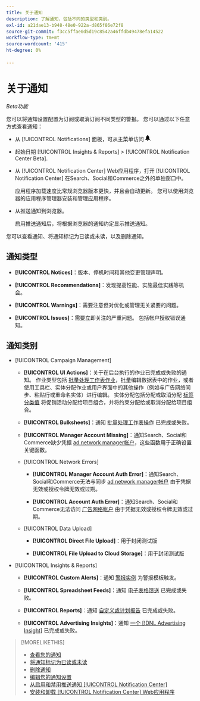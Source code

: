 ```yaml
---
title: 关于通知
description: 了解通知，包括不同的类型和类别。
exl-id: a21dae13-b948-48e0-922a-d865f86e72f8
source-git-commit: f3cc5ffae0d5d19c8542a46ffdb49478efa14522
workflow-type: tm+mt
source-wordcount: '415'
ht-degree: 0%

---
```


# 关于通知

*Beta功能*

您可以将通知设置配置为订阅或取消订阅不同类型的警报。 您可以通过以下任意方式查看通知：

* 从 [!UICONTROL Notifications] 面板，可从主菜单访问 ![通知](/help/search-social-commerce/assets/notifications-panel.png "通知").

* 起始日期 [!UICONTROL Insights & Reports] > [!UICONTROL Notification Center Beta].

* 从 [!UICONTROL Notification Center] Web应用程序，打开 [!UICONTROL Notification Center] 在Search、Social和Commerce之外的单独窗口中。

  应用程序加载速度比常规浏览器版本更快，并且会自动更新。 您可以使用浏览器的应用程序管理器安装和管理应用程序。

* 从推送通知到浏览器。

  启用推送通知后，将根据浏览器的通知约定显示推送通知。

您可以查看通知、将通知标记为已读或未读，以及删除通知。

## 通知类型

* **[!UICONTROL Notices]**：版本、停机时间和其他变更管理声明。

* **[!UICONTROL Recommendations]**：发现提高性能、实施最佳实践等机会。

* **[!UICONTROL Warnings]**：需要注意但对优化或管理无关紧要的问题。

* **[!UICONTROL Issues]**：需要立即关注的严重问题。 包括帐户授权错误通知。

## 通知类别

* [!UICONTROL Campaign Management]

   * **[!UICONTROL UI Actions]**：关于在后台执行的作业已完成或失败的通知。 作业类型包括 [批量处理工作表作业](/help/search-social-commerce/campaign-management/bulksheets/bulksheet-about.md)，批量编辑数据表中的作业，或者使用工具栏、实体分配作业或用户界面中的其他操作（例如与广告网络同步、粘贴行或重命名实体）进行编辑。 实体分配包括分配或取消分配 [标签分类值](/help/search-social-commerce/campaign-management/label-classifications/classification-about.md) 将促销活动分配给项目组合，并将约束分配给或取消分配给项目组合。<!--Link "constraint" to constraint-about.md if that file is ever public -->

   * **[!UICONTROL Bulksheets]**：通知 [批量处理工作表操作](/help/search-social-commerce/campaign-management/bulksheets/bulksheet-about.md) 已完成或失败。

   * **[!UICONTROL Manager Account Missing]**：通知Search、Social和Commerce缺少凭据 [ad network manager帐户](/help/search-social-commerce/admin/manager-accounts.md)，这些函数用于正确设置关键函数。

  <!--
  * [!UICONTROL Setup Errors]
  
    * **[!UICONTROL Adobe Analytics Tracking Setup Error]**: : Notifications that the [!UICONTROL Landing Page Suffix] value is incorrect, missing, or contains an incorrect s_kwcid template; or it's overridden at a lower level by an incorrect value.
    
    * **[!UICONTROL Manager Account Missing]**: Notifications that Search, Social, & Commerce is missing the credentials for an [ad network manager account](/help/search-social-commerce/admin/manager-accounts.md), which are for the correct setup of critical functions.
  -->

   * [!UICONTROL Network Errors]

      * **[!UICONTROL Manager Account Auth Error]**：通知Search、Social和Commerce无法与同步 [ad network manager帐户](/help/search-social-commerce/admin/manager-accounts.md) 由于凭据无效或授权令牌无效或过期。

      * **[!UICONTROL Account Auth Error]**：通知Search、Social和Commerce无法访问 [广告网络帐户](/help/search-social-commerce/campaign-management/accounts/ad-network-account-about.md) 由于凭据无效或授权令牌无效或过期。

   * [!UICONTROL Data Upload]

      * **[!UICONTROL Direct File Upload]**：用于封闭测试版

      * **[!UICONTROL File Upload to Cloud Storage]**：用于封闭测试版

<!--
* [!UICONTROL Optimization]
-->

* [!UICONTROL Insights & Reports]

   * **[!UICONTROL Custom Alerts]**：通知 [警报实例](/help/search-social-commerce/alerts/alert-about.md) 为警报模板触发。

   * **[!UICONTROL Spreadsheet Feeds]**：通知 [电子表格馈送](/help/search-social-commerce/reports/automation/spreadsheet-feeds/spreadsheet-feed-about.md) 已完成或失败。

   * **[!UICONTROL Reports]**：通知 [自定义或计划报告](/help/search-social-commerce/reports/report-about.md) 已完成或失败。

   * **[!UICONTROL Advertising Insights]**：通知 [一个 [!DNL Advertising Insight]](/help/search-social-commerce/advertising-insights/insight-about.md) 已完成或失败。

<!--
* [!UICONTROL System]
-->

>[!MORELIKETHIS]
>
>* [查看您的通知](notification-view.md)
>* [将通知标记为已读或未读](notification-mark-read-unread.md)
>* [删除通知](notification-delete.md)
>* [编辑您的通知设置](notification-edit.md)
>* [从启用和禁用推送通知 [!UICONTROL Notification Center]](notifications-push-enable-disable.md)
>* [安装和卸载 [!UICONTROL Notification Center] Web应用程序](notification-app-install-uninstall.md)
